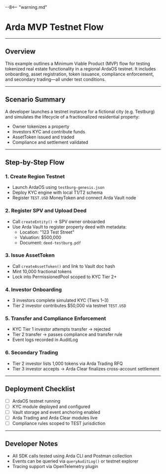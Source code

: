 --8<-- "warning.md"

# Arda MVP Testnet Flow

---

## Overview

This example outlines a Minimum Viable Product (MVP) flow for testing tokenized real estate functionality in a regional ArdaOS testnet. It includes onboarding, asset registration, token issuance, compliance enforcement, and secondary trading—all under test conditions.

---

## Scenario Summary

A developer launches a testnet instance for a fictional city (e.g. Testburg) and simulates the lifecycle of a fractionalized residential property:

- Owner tokenizes a property
- Investors KYC and contribute funds
- AssetToken issued and traded
- Compliance and settlement validated

---

## Step-by-Step Flow

### 1. **Create Region Testnet**

- Launch ArdaOS using `testburg-genesis.json`
- Deploy KYC engine with local T1/T2 schema
- Register `TEST.USD` MoneyToken and connect Arda Vault node

### 2. **Register SPV and Upload Deed**

- Call `createEntity()` → SPV owner onboarded
- Use Arda Vault to register property deed with metadata:
  - Location: "123 Test Street"
  - Valuation: $500,000
  - Document: `deed-testburg.pdf`

### 3. **Issue AssetToken**

- Call `createAssetToken()` and link to Vault doc hash
- Mint 10,000 fractional tokens
- Lock into PermissionedPool scoped to KYC Tier 2+

### 4. **Investor Onboarding**

- 3 investors complete simulated KYC (Tiers 1–3)
- Tier 2 investor contributes $50,000 via testnet `TEST.USD`

### 5. **Transfer and Compliance Enforcement**

- KYC Tier 1 investor attempts transfer → rejected
- Tier 2 transfer → passes compliance and transfer rule
- Event logs recorded in AuditLog

### 6. **Secondary Trading**

- Tier 2 investor lists 1,000 tokens via Arda Trading RFQ
- Tier 3 investor accepts → Arda Clear finalizes cross-account settlement

---

## Deployment Checklist

- [ ] ArdaOS testnet running
- [ ] KYC module deployed and configured
- [ ] Vault storage and event anchoring enabled
- [ ] Arda Trading and Arda Clear modules live
- [ ] Compliance rules scoped to TEST jurisdiction

---

## Developer Notes

- All SDK calls tested using Arda CLI and Postman collection
- Events can be queried via `queryAuditLog()` or testnet explorer
- Tracing support via OpenTelemetry plugin
